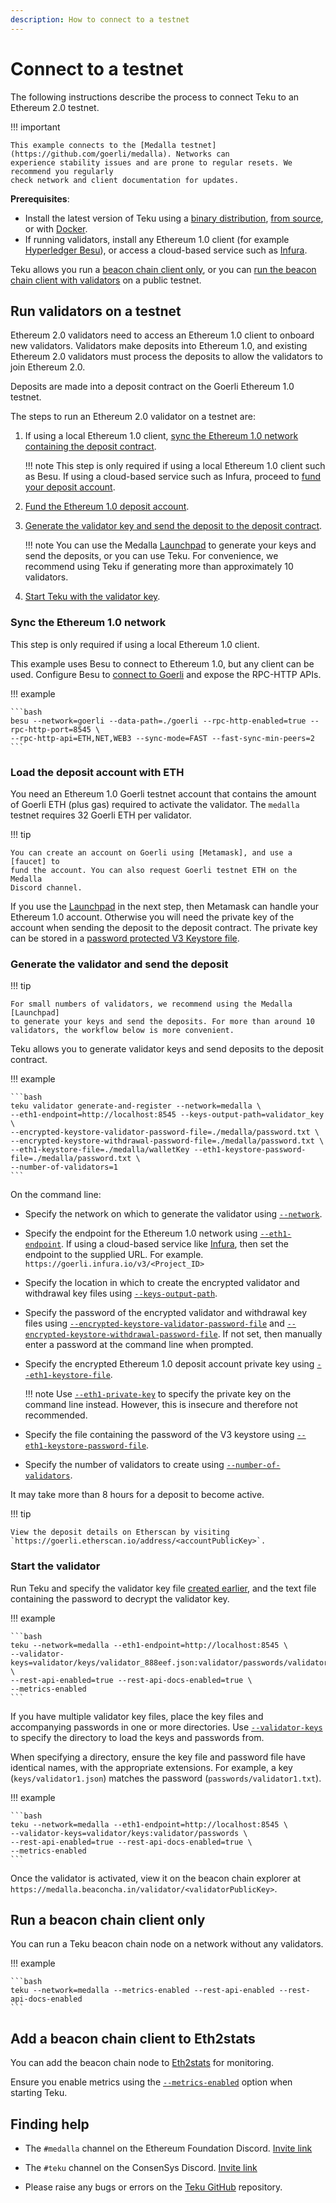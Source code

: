 ```yaml
---
description: How to connect to a testnet
---
```


# Connect to a testnet

The following instructions describe the process to connect Teku to an Ethereum 2.0 testnet.

!!! important

    This example connects to the [Medalla testnet](https://github.com/goerli/medalla). Networks can
    experience stability issues and are prone to regular resets. We recommend you regularly
    check network and client documentation for updates.

**Prerequisites**:

* Install the latest version of Teku using a [binary distribution](Install-Binaries.md),
    [from source](Build-From-Source.md), or with [Docker](Run-Docker-Image.md).
* If running validators, install any Ethereum 1.0 client (for example [Hyperledger Besu]), or access a
    cloud-based service such as [Infura].

Teku allows you run a [beacon chain client only], or you can [run the beacon chain client
with validators] on a public testnet.

## Run validators on a testnet

Ethereum 2.0 validators need to access an Ethereum 1.0 client to onboard new validators.
Validators make deposits into Ethereum 1.0, and existing Ethereum 2.0 validators must
process the deposits to allow the validators to join Ethereum 2.0.

Deposits are made into a deposit contract on the Goerli Ethereum 1.0 testnet.

The steps to run an Ethereum 2.0 validator on a testnet are:

1. If using a local Ethereum 1.0 client, [sync the Ethereum 1.0 network containing
    the deposit contract](#sync-the-ethereum-10-network).

    !!! note
        This step is only required if using a local Ethereum 1.0 client such as Besu.
        If using a cloud-based service such as Infura, proceed to
        [fund your deposit account](#load-the-deposit-account-with-eth).

1. [Fund the Ethereum 1.0 deposit account](#load-the-deposit-account-with-eth).

1. [Generate the validator key and send the deposit to the deposit
    contract](#generate-the-validator-and-send-the-deposit).

    !!! note
        You can use the Medalla [Launchpad] to generate your keys and send the deposits, or you can
        use Teku. For convenience, we recommend using Teku if generating more than approximately 10
        validators.

1. [Start Teku with the validator key](#start-the-validator).

### Sync the Ethereum 1.0 network

This step is only required if using a local Ethereum 1.0 client.

This example uses Besu to connect to Ethereum 1.0, but any client can be used.
Configure Besu to [connect to Goerli] and expose the RPC-HTTP APIs.

!!! example

    ```bash
    besu --network=goerli --data-path=./goerli --rpc-http-enabled=true --rpc-http-port=8545 \
    --rpc-http-api=ETH,NET,WEB3 --sync-mode=FAST --fast-sync-min-peers=2
    ```

### Load the deposit account with ETH

You need an Ethereum 1.0 Goerli testnet account that contains the amount of
Goerli ETH (plus gas) required to activate the validator. The `medalla` testnet
requires 32 Goerli ETH per validator.

!!! tip

    You can create an account on Goerli using [Metamask], and use a [faucet] to
    fund the account. You can also request Goerli testnet ETH on the Medalla
    Discord channel.

If you use the [Launchpad] in the next step, then Metamask can handle your
Ethereum 1.0 account. Otherwise you will need the private key of the account
when sending the deposit to the deposit contract. The private key can be stored
in a [password protected V3 Keystore file].

### Generate the validator and send the deposit

!!! tip

    For small numbers of validators, we recommend using the Medalla [Launchpad]
    to generate your keys and send the deposits. For more than around 10
    validators, the workflow below is more convenient.

Teku allows you to generate validator keys and send deposits to the deposit contract.

!!! example

    ```bash
    teku validator generate-and-register --network=medalla \
    --eth1-endpoint=http://localhost:8545 --keys-output-path=validator_key \
    --encrypted-keystore-validator-password-file=./medalla/password.txt \
    --encrypted-keystore-withdrawal-password-file=./medalla/password.txt \
    --eth1-keystore-file=./medalla/walletKey --eth1-keystore-password-file=./medalla/password.txt \
    --number-of-validators=1
    ```

On the command line:

* Specify the network on which to generate the validator using
    [`--network`](../../Reference/CLI/CLI-Subcommands.md#network).

* Specify the endpoint for the Ethereum 1.0 network using
    [`--eth1-endpoint`](../../Reference/CLI/CLI-Subcommands.md#eth1-endpoint). If using a
    cloud-based service like [Infura], then set the endpoint to the supplied URL. For example.
    `https://goerli.infura.io/v3/<Project_ID>`

* Specify the location in which to create the encrypted validator and withdrawal key files using
    [`--keys-output-path`](../../Reference/CLI/CLI-Subcommands.md#keys-output-path_1).

* Specify the password of the encrypted validator and withdrawal key files using
    [`--encrypted-keystore-validator-password-file`](../../Reference/CLI/CLI-Subcommands.md#encrypted-keystore-validator-password-file_1)
    and [`--encrypted-keystore-withdrawal-password-file`](../../Reference/CLI/CLI-Subcommands.md#encrypted-keystore-withdrawal-password-file_1).
    If not set, then manually enter a password at the command line when prompted.

* Specify the encrypted Ethereum 1.0 deposit account private key
    using [`--eth1-keystore-file`](../../Reference/CLI/CLI-Subcommands.md#eth1-keystore-file).

    !!! note
        Use [`--eth1-private-key`](../../Reference/CLI/CLI-Subcommands.md#eth1-private-key) to specify
        the private key on the command line instead. However, this is insecure and therefore not
        recommended.

* Specify the file containing the password of the V3 keystore using
    [`--eth1-keystore-password-file`](../../Reference/CLI/CLI-Subcommands.md#eth1-keystore-password-file).

* Specify the number of validators to create using
    [`--number-of-validators`](../../Reference/CLI/CLI-Subcommands.md#number-of-validators_1).

It may take more than 8 hours for a deposit to become active.

!!! tip

    View the deposit details on Etherscan by visiting `https://goerli.etherscan.io/address/<accountPublicKey>`.

### Start the validator

Run Teku and specify the validator key file [created earlier](#generate-the-validator-and-send-the-deposit),
and the text file containing the password to decrypt the validator key.

!!! example

    ```bash
    teku --network=medalla --eth1-endpoint=http://localhost:8545 \
    --validator-keys=validator/keys/validator_888eef.json:validator/passwords/validator_888eef.txt \
    --rest-api-enabled=true --rest-api-docs-enabled=true \
    --metrics-enabled
    ```

If you have multiple validator key files, place the key files and accompanying passwords in one or
more directories. Use [`--validator-keys`](../../Reference/CLI/CLI-Syntax.md#validator-keys) to
specify the directory to load the keys and passwords from.

When specifying a directory, ensure the key file and password file have identical names, with the
appropriate extensions. For example, a key (`keys/validator1.json`) matches the password
(`passwords/validator1.txt`).

!!! example

    ```bash
    teku --network=medalla --eth1-endpoint=http://localhost:8545 \
    --validator-keys=validator/keys:validator/passwords \
    --rest-api-enabled=true --rest-api-docs-enabled=true \
    --metrics-enabled
    ```

Once the validator is activated, view it on the beacon chain explorer at
`https://medalla.beaconcha.in/validator/<validatorPublicKey>`.

## Run a beacon chain client only

You can run a Teku beacon chain node on a network without any validators.

!!! example

    ```bash
    teku --network=medalla --metrics-enabled --rest-api-enabled --rest-api-docs-enabled
    ```

## Add a beacon chain client to Eth2stats

You can add the beacon chain node to [Eth2stats](https://eth2stats.io/add-node) for monitoring.

Ensure you enable metrics using the
[`--metrics-enabled`](../../Reference/CLI/CLI-Syntax.md#metrics-enabled) option when
starting Teku.

## Finding help

* The `#medalla` channel on the Ethereum Foundation Discord. [Invite link](https://discord.gg/zyZXUN7)

* The `#teku` channel on the ConsenSys Discord. [Invite link](https://discord.gg/aT5TcBQ)

* Please raise any bugs or errors on the [Teku GitHub](https://github.com/pegasyseng/teku/issues) repository.

<!-- links -->
[Hyperledger Besu]: https://besu.hyperledger.org/en/stable/HowTo/Get-Started/Install-Binaries/
[beacon chain client only]: #run-a-beacon-chain-client-only
[run the beacon chain client with validators]: #run-validators-on-a-testnet
[Metamask]: https://metamask.io/
[faucet]: https://faucet.goerli.mudit.blog/
[connect to Goerli]: https://besu.hyperledger.org/en/stable/HowTo/Get-Started/Starting-node/#run-a-node-on-goerli-testnet
[password protected V3 Keystore file]: https://docs.ethsigner.pegasys.tech/en/latest/Tutorials/Start-EthSigner/#create-password-and-key-files
[Infura]: https://infura.io/
[Launchpad]: https://medalla.launchpad.ethereum.org/
